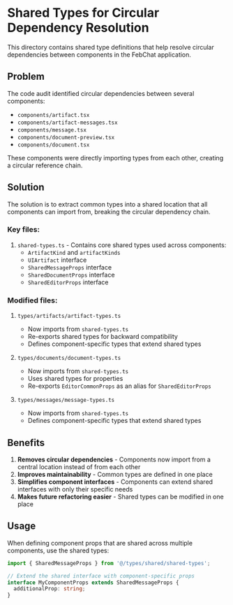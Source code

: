 # Shared Types for Circular Dependency Resolution

This directory contains shared type definitions that help resolve circular dependencies between components in the FebChat application.

## Problem

The code audit identified circular dependencies between several components:

- `components/artifact.tsx`
- `components/artifact-messages.tsx`
- `components/message.tsx`
- `components/document-preview.tsx`
- `components/document.tsx`

These components were directly importing types from each other, creating a circular reference chain.

## Solution

The solution is to extract common types into a shared location that all components can import from, breaking the circular dependency chain.

### Key files:

1. `shared-types.ts` - Contains core shared types used across components:
   - `ArtifactKind` and `artifactKinds`
   - `UIArtifact` interface
   - `SharedMessageProps` interface
   - `SharedDocumentProps` interface
   - `SharedEditorProps` interface

### Modified files:

1. `types/artifacts/artifact-types.ts`
   - Now imports from `shared-types.ts`
   - Re-exports shared types for backward compatibility
   - Defines component-specific types that extend shared types

2. `types/documents/document-types.ts`
   - Now imports from `shared-types.ts`
   - Uses shared types for properties
   - Re-exports `EditorCommonProps` as an alias for `SharedEditorProps`

3. `types/messages/message-types.ts`
   - Now imports from `shared-types.ts`
   - Defines component-specific types that extend shared types

## Benefits

1. **Removes circular dependencies** - Components now import from a central location instead of from each other
2. **Improves maintainability** - Common types are defined in one place
3. **Simplifies component interfaces** - Components can extend shared interfaces with only their specific needs
4. **Makes future refactoring easier** - Shared types can be modified in one place

## Usage

When defining component props that are shared across multiple components, use the shared types:

```typescript
import { SharedMessageProps } from '@/types/shared/shared-types';

// Extend the shared interface with component-specific props
interface MyComponentProps extends SharedMessageProps {
  additionalProp: string;
}
```